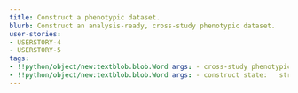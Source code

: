 ```yaml
---
title: Construct a phenotypic dataset.
blurb: Construct an analysis-ready, cross-study phenotypic dataset.
user-stories:
- USERSTORY-4
- USERSTORY-5
tags:
- !!python/object/new:textblob.blob.Word args: - cross-study phenotypic dataset state:   string: cross-study phenotypic dataset   pos_tag: null
- !!python/object/new:textblob.blob.Word args: - construct state:   string: construct   pos_tag: null
---
```

